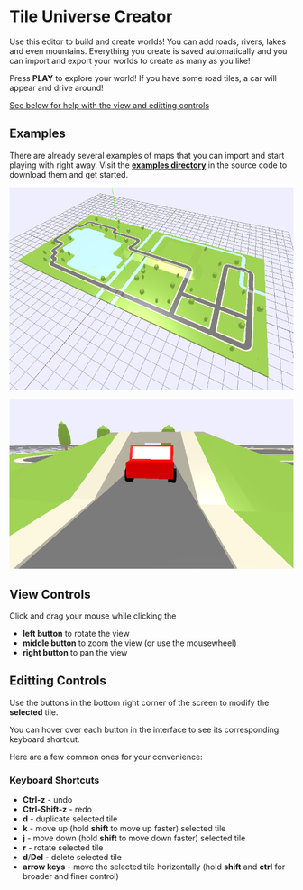 # Tile Universe Creator
Use this editor to build and create worlds! You can add roads, rivers, lakes and even mountains. Everything you create is saved automatically and you can import and export your worlds to create as many as you like!

Press **PLAY** to explore your world! If you have some road tiles, a car will appear and drive around!

[See below for help with the view and editting controls](#view-controls)

## Examples
There are already several examples of maps that you can import and start playing with right away. Visit the **[examples directory](examples/)** in the source code to download them and get started.

![A big map made of tiles](preview1.png)

![The car going through a tunnel](preview2.png)

## View Controls
Click and drag your mouse while clicking the

* **left button** to rotate the view
* **middle button** to zoom the view (or use the mousewheel)
* **right button** to pan the view

## Editting Controls
Use the buttons in the bottom right corner of the screen to modify the **selected** tile.

You can hover over each button in the interface to see its corresponding keyboard shortcut.

Here are a few common ones for your convenience:

### Keyboard Shortcuts

* **Ctrl-z** - undo
* **Ctrl-Shift-z** - redo
* **d** - duplicate selected tile
* **k** - move up (hold **shift** to move up faster) selected tile
* **j** - move down (hold **shift** to move down faster) selected tile
* **r** - rotate selected tile
* **d**/**Del** - delete selected tile
* **arrow keys** - move the selected tile horizontally (hold **shift** and **ctrl** for broader and finer control)

